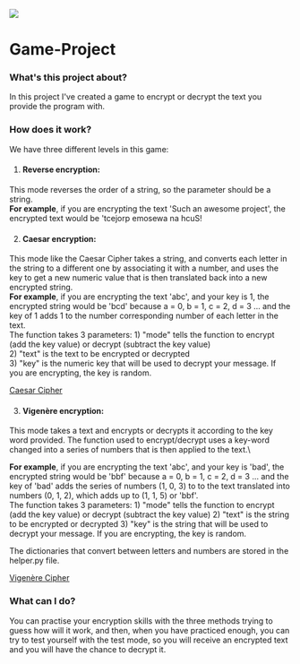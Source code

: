![](https://platform6.io/wp-content/uploads/2019/03/Bloc-post_Protecting-data-through-encryption.jpg)

# **Game-Project**
### What's this project about?
In this project I've created a game to encrypt or decrypt the text you provide the program with.
### How does it work?
We have three different levels in this game:
1.  #### Reverse encryption:
This mode reverses the order of a string, so the parameter should be a string.\
**For example**, if you are encrypting the text 'Such an awesome project', the encrypted text would be 'tcejorp emosewa na hcuS!

2. #### Caesar encryption:
This mode like the Caesar Cipher takes a string, and converts each letter in the string to a different one by associating it with a number, and uses the key to get a new numeric value that is then translated back into a new encrypted string.\
   **For example**, if you are encrypting the text 'abc', and your key is 1, the encrypted string would be 'bcd' because
    a = 0, b = 1, c = 2, d = 3 ... and the key of 1 adds 1 to the number corresponding number of each letter in the
    text.\
    The function takes 3 parameters:
    1) "mode" tells the function to encrypt (add the key value) or decrypt (subtract the key value)\
    2) "text" is the text to be encrypted or decrypted\
    3) "key" is the numeric key that will be used to decrypt your message.  If you are encrypting, the key is
            random.

[Caesar Cipher](https://en.wikipedia.org/wiki/Caesar_cipher)

3. #### Vigenère encryption:
This mode takes a text and encrypts or decrypts it according to the key word provided. The
    function used to encrypt/decrypt
    uses a key-word changed into a series of numbers that is then applied to the text.\
    

**For example**, if you are encrypting the text 'abc', and your key is 'bad', the encrypted string would be 'bbf'
    because a = 0, b = 1, c = 2, d = 3 ... and the key of 'bad' adds the series of numbers (1, 0, 3) to  to the text
    translated into numbers (0, 1, 2), which adds up to (1, 1, 5) or 'bbf'.\
    The function takes 3 parameters:
    1) "mode" tells the function to encrypt (add the key value) or decrypt (subtract the key value)
    2) "text" is the string to be encrypted or decrypted
    3) "key" is the string that will be used to decrypt your message.  If you are encrypting, the key is random.
    
The dictionaries that convert between letters and numbers are stored in the helper.py file.

[Vigenère Cipher](https://en.wikipedia.org/wiki/Vigenère_cipher)

### What can I do?
You can practise your encryption skills with the three methods trying to guess how will it work, and then, when you have practiced enough, you can try to test yourself with the test mode, so you will receive an encrypted text and you will have the chance to decrypt it.
